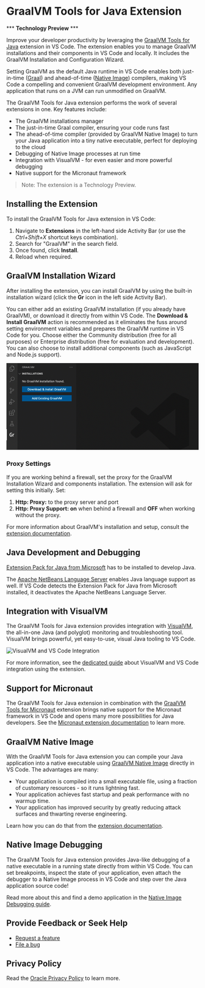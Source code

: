 # GraalVM Tools for Java Extension
*** **Technology Preview** ***

Improve your developer productivity by leveraging the [GraalVM Tools for Java](http://www.graalvm.org/tools/vscode/graalvm-extension/) extension in VS Code. The extension enables you to manage GraalVM installations and their components in VS Code and locally. It includes the GraalVM Installation and Configuration Wizard. 

Setting GraalVM as the default Java runtime in VS Code enables both just-in-time ([Graal](http://www.graalvm.org/reference-manual/java/compiler.md)) and ahead-of-time ([Native Image](http://www.graalvm.org/reference-manual/native-image/README.md)) compilers, making VS Code a compelling and convenient GraalVM development environment. Any application that runs on a JVM can run unmodified on GraalVM.

The GraalVM Tools for Java extension performs the work of several extensions in one.
Key features include:
* The GraalVM installations manager
* The just-in-time Graal compiler, ensuring your code runs fast
* The ahead-of-time compiler (provided by GraalVM Native Image) to turn your Java application into a tiny native executable, perfect for deploying to the cloud
* Debugging of Native Image processes at run time
* Integration with VisualVM - for even easier and more powerful debugging
* Native support for the Micronaut framework

> Note: The extension is a Technology Preview.

## Installing the Extension

To install the GraalVM Tools for Java extension in VS Code:

1. Navigate to **Extensions** in the left-hand side Activity Bar (or use the _Ctrl+Shift+X_ shortcut keys combination).
2. Search for "GraalVM" in the search field.
3. Once found, click **Install**.
4. Reload when required.

## GraalVM Installation Wizard

After installing the extension, you can install GraalVM by using the built-in installation wizard (click the **Gr** icon in the left side Activity Bar).

You can either add an existing GraalVM installation (if you already have GraalVM), or download it directly from within VS Code.
The **Download & Install GraalVM** action is recommended as it eliminates the fuss around setting environment variables and prepares the GraalVM runtime in VS Code for you.
Choose either the Community distribution (free for all purposes) or Enterprise distribution (free for evaluation and development). You can also choose to install additional components (such as JavaScript and Node.js support).

![GraalVM Install Dialog](images/graalvm_install_actions.png)

### Proxy Settings
If you are working behind a firewall, set the proxy for the GraalVM Installation Wizard and components installation. The extension will ask for setting this initially. Set:
1. __Http: Proxy:__ to the proxy server and port
2. __Http: Proxy Support: on__ when behind a firewall and __OFF__ when working without the proxy.

For more information about GraalVM's installation and setup, consult the [extension documentation](https://www.graalvm.org/dev/tools/vscode/graalvm-extension/#graalvm-installation-wizard).

## Java Development and Debugging

 [Extension Pack for Java from Microsoft](https://marketplace.visualstudio.com/items?itemName=vscjava.vscode-java-pack) has to be installed to develop Java. 

The [Apache NetBeans Language Server](https://marketplace.visualstudio.com/items?itemName=ASF.apache-netbeans-java) enables Java language support as well. If VS Code detects the Extension Pack for Java from Microsoft installed, it deactivates the Apache NetBeans Language Server.

## Integration with VisualVM

The GraalVM Tools for Java extension provides integration with [VisualVM](https://visualvm.github.io), the all-in-one Java (and polyglot) monitoring and troubleshooting tool.
VisualVM brings powerful, yet easy-to-use, visual Java tooling to VS Code.

![VisualVM and VS Code Integration](images/vscode_visualvm.png)

For more information, see the [dedicated guide](https://www.graalvm.org/dev/tools/vscode/graalvm-extension/visualvm-integration/) about VisualVM and VS Code integration using the extension.

## Support for Micronaut

The GraalVM Tools for Java extension in combination with the [GraalVM Tools for Micronaut](https://marketplace.visualstudio.com/items?itemName=oracle-labs-graalvm.micronaut) extension brings native support for the Micronaut framework in VS Code and opens many more possibilities for Java developers. See the [Micronaut extension documentation](https://www.graalvm.org/dev/tools/vscode/micronaut-extension/) to learn more.

## GraalVM Native Image

With the GraalVM Tools for Java extension you can compile your Java application into a native executable using [GraalVM Native Image](https://www.graalvm.org/reference-manual/native-image/)
directly in VS Code. The advantages are many:
* Your application is compiled into a small executable file, using a fraction of customary resources - so it runs lightning fast.
* Your application achieves fast startup and peak performance with no warmup time.
* Your application has improved security by greatly reducing attack surfaces and thwarting reverse engineering.

Learn how you can do that from the [extension documentation](https://www.graalvm.org/dev/tools/vscode/graalvm-extension/#native-image-building-and-debugging).
## Native Image Debugging

The GraalVM Tools for Java extension provides Java-like debugging of a native executable in a running state directly from within VS Code.
You can set breakpoints, inspect the state of your application, even attach the debugger to a Native Image process in VS Code and step over the Java application source code!

Read more about this and find a demo application in the [Native Image Debugging guide](https://www.graalvm.org/dev/tools/vscode/graalvm-extension/debugging-native-image/).

## Provide Feedback or Seek Help

* [Request a feature](https://github.com/graalvm/vscode-extensions/issues/new?labels=enhancement)
* [File a bug](https://github.com/graalvm/vscode-extensions/issues/new?labels=bug)

## Privacy Policy

Read the [Oracle Privacy Policy](https://www.oracle.com/legal/privacy/privacy-policy.html) to learn more.
